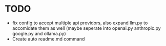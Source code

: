 # TODO

- fix config to accept multiple api providors, also expand llm.py to accomidate them as well (maybe seperate into openai.py anthropic.py google.py and ollama.py)
- Create auto readme.md command
